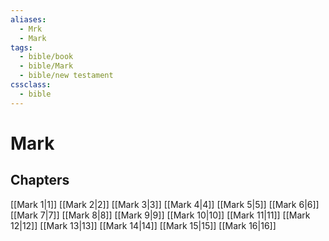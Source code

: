 ```yaml
---
aliases:
  - Mrk
  - Mark
tags:
  - bible/book
  - bible/Mark
  - bible/new testament
cssclass:
  - bible
---
```


# Mark

## Chapters

[[Mark 1|1]]
[[Mark 2|2]]
[[Mark 3|3]]
[[Mark 4|4]]
[[Mark 5|5]]
[[Mark 6|6]]
[[Mark 7|7]]
[[Mark 8|8]]
[[Mark 9|9]]
[[Mark 10|10]]
[[Mark 11|11]]
[[Mark 12|12]]
[[Mark 13|13]]
[[Mark 14|14]]
[[Mark 15|15]]
[[Mark 16|16]]

